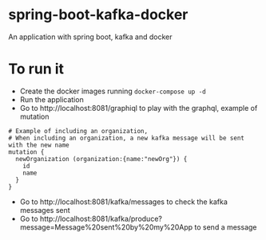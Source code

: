# spring-boot-kafka-docker
An application with spring boot, kafka and docker

# To run it
* Create the docker images running `docker-compose up -d`
* Run the application
* Go to http://localhost:8081/graphiql to play with the graphql, example of mutation
```
# Example of including an organization, 
# When including an organization, a new kafka message will be sent with the new name
mutation {
  newOrganization (organization:{name:"newOrg"}) {
    id
    name
  }
}
```

* Go to http://localhost:8081/kafka/messages to check the kafka messages sent
* Go to http://localhost:8081/kafka/produce?message=Message%20sent%20by%20my%20App to send a message
